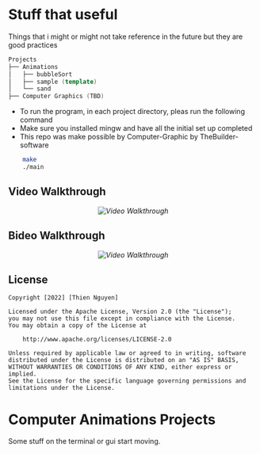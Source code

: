 # Stuff that useful

Things that i might or might not take reference in the future but they are good practices

```cpp
Projects
├── Animations
│   ├── bubbleSort
│   ├── sample (template)
│   └── sand
├── Computer Graphics (TBD)
```

- To run the program, in each project directory, pleas run the following command
- Make sure you installed mingw and have all the initial set up completed
- This repo was make possible by Computer-Graphic by TheBuilder-software

```bash
    make
    ./main
```

## Video Walkthrough

<p align="center"><i><img src='http://g.recordit.co/jv0GwWRJoO.gif' title='Video Walkthrough' width='' alt='Video Walkthrough' /> </i>
</p>

## Bideo Walkthrough

<p align="center"><i><img src='http://g.recordit.co/F37Yiorex0.gif' title='Video Walkthrough' width='' alt='Video Walkthrough' /> </i>
</p>

## License
    Copyright [2022] [Thien Nguyen]

    Licensed under the Apache License, Version 2.0 (the "License");
    you may not use this file except in compliance with the License.
    You may obtain a copy of the License at

        http://www.apache.org/licenses/LICENSE-2.0

    Unless required by applicable law or agreed to in writing, software
    distributed under the License is distributed on an "AS IS" BASIS,
    WITHOUT WARRANTIES OR CONDITIONS OF ANY KIND, either express or implied.
    See the License for the specific language governing permissions and
    limitations under the License.

# Computer Animations Projects
 Some stuff on the terminal or gui start moving.
